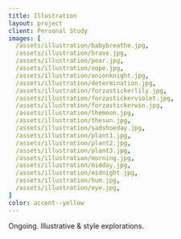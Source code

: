 ```yaml
---
title: Illustration
layout: project
client: Personal Study
images: [
  /assets/illustration/babybreathe.jpg,
  /assets/illustration/brave.jpg,
  /assets/illustration/pear.jpg,
  /assets/illustration/nope.jpg,
  /assets/illustration/onionknight.jpg,
  /assets/illustration/determination.jpg,
  /assets/illustration/forzastickerlily.jpg,
  /assets/illustration/forzastickerviolet.jpg,
  /assets/illustration/forzastickerwin.jpg,
  /assets/illustration/themoon.jpg,
  /assets/illustration/thesun.jpg,
  /assets/illustration/sadshoeday.jpg,
  /assets/illustration/plant1.jpg,
  /assets/illustration/plant2.jpg,
  /assets/illustration/plant3.jpg,
  /assets/illustration/morning.jpg,
  /assets/illustration/midday.jpg,
  /assets/illustration/midnight.jpg,
  /assets/illustration/hum.jpg,
  /assets/illustration/eye.jpg,
]
color: accent--yellow
---
```


Ongoing. Illustrative & style explorations.
